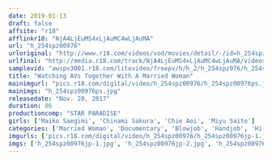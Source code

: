 ```yaml
---
date: 2019-01-13
draft: false
affsite: "r18"
afflinkr18: "NjA4LjEuMS4xLjAuMC4wLjAuMA"
url: "h_254spz00976"
urloriginal: "http://www.r18.com/videos/vod/movies/detail/-/id=h_254spz00976"
urlfinal: "http://media.r18.com/track/NjA4LjEuMS4xLjAuMC4wLjAuMA/videos/vod/movies/detail/-/id=h_254spz00976"
samplevid: "awspv3001.r18.com/litevideo/freepv/h/h_2/h_254spz976/h_254spz976_dmb_w.mp4"
title: "Watching AVs Together With A Married Woman"
mainimgurl: "pics.r18.com/digital/video/h_254spz00976/h_254spz00976ps.jpg"
mainimgs: "h_254spz00976ps.jpg"
releasedate: "Nov. 20, 2017"
duration: 86
productioncomp: "STAR PARADISE"
girls: ['Maiko Saegimi', 'Chinami Sakura', 'Chie Aoi', 'Miyu Saito']
categories: ['Married Woman', 'Documentary', 'Blowjob', 'Handjob', 'Hi-Def']
imgurls: ['pics.r18.com/digital/video/h_254spz00976/h_254spz00976jp-1.jpg', 'pics.r18.com/digital/video/h_254spz00976/h_254spz00976jp-2.jpg', 'pics.r18.com/digital/video/h_254spz00976/h_254spz00976jp-3.jpg', 'pics.r18.com/digital/video/h_254spz00976/h_254spz00976jp-4.jpg', 'pics.r18.com/digital/video/h_254spz00976/h_254spz00976jp-5.jpg', 'pics.r18.com/digital/video/h_254spz00976/h_254spz00976jp-6.jpg', 'pics.r18.com/digital/video/h_254spz00976/h_254spz00976jp-7.jpg', 'pics.r18.com/digital/video/h_254spz00976/h_254spz00976jp-8.jpg', 'pics.r18.com/digital/video/h_254spz00976/h_254spz00976jp-9.jpg', 'pics.r18.com/digital/video/h_254spz00976/h_254spz00976jp-10.jpg', 'pics.r18.com/digital/video/h_254spz00976/h_254spz00976jp-11.jpg', 'pics.r18.com/digital/video/h_254spz00976/h_254spz00976jp-12.jpg', 'pics.r18.com/digital/video/h_254spz00976/h_254spz00976jp-13.jpg', 'pics.r18.com/digital/video/h_254spz00976/h_254spz00976jp-14.jpg', 'pics.r18.com/digital/video/h_254spz00976/h_254spz00976jp-15.jpg', 'pics.r18.com/digital/video/h_254spz00976/h_254spz00976jp-16.jpg', 'pics.r18.com/digital/video/h_254spz00976/h_254spz00976jp-17.jpg', 'pics.r18.com/digital/video/h_254spz00976/h_254spz00976jp-18.jpg', 'pics.r18.com/digital/video/h_254spz00976/h_254spz00976jp-19.jpg', 'pics.r18.com/digital/video/h_254spz00976/h_254spz00976jp-20.jpg']
imgs: ['h_254spz00976jp-1.jpg', 'h_254spz00976jp-2.jpg', 'h_254spz00976jp-3.jpg', 'h_254spz00976jp-4.jpg', 'h_254spz00976jp-5.jpg', 'h_254spz00976jp-6.jpg', 'h_254spz00976jp-7.jpg', 'h_254spz00976jp-8.jpg', 'h_254spz00976jp-9.jpg', 'h_254spz00976jp-10.jpg', 'h_254spz00976jp-11.jpg', 'h_254spz00976jp-12.jpg', 'h_254spz00976jp-13.jpg', 'h_254spz00976jp-14.jpg', 'h_254spz00976jp-15.jpg', 'h_254spz00976jp-16.jpg', 'h_254spz00976jp-17.jpg', 'h_254spz00976jp-18.jpg', 'h_254spz00976jp-19.jpg', 'h_254spz00976jp-20.jpg']
---
```

